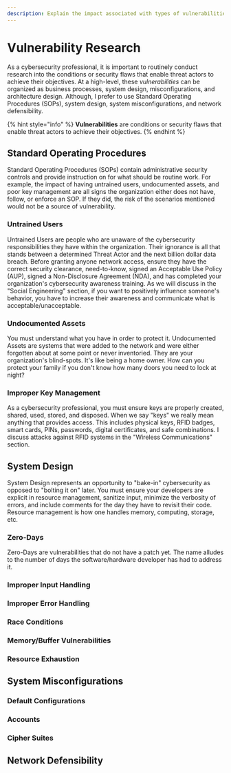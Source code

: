 ```yaml
---
description: Explain the impact associated with types of vulnerabilities.
---
```


# Vulnerability Research

As a cybersecurity professional, it is important to routinely conduct research into the conditions or security flaws that enable threat actors to achieve their objectives. At a high-level, these _vulnerabilities_ can be organized as business processes, system design, misconfigurations, and architecture design. Although, I prefer to use Standard Operating Procedures \(SOPs\), system design, system misconfigurations, and network defensibility. 

{% hint style="info" %}
**Vulnerabilities** are conditions or security flaws that enable threat actors to achieve their objectives.
{% endhint %}

## Standard Operating Procedures

Standard Operating Procedures \(SOPs\) contain administrative security controls and provide instruction on for what should be routine work. For example, the impact of having untrained users, undocumented assets, and poor key management are all signs the organization either does not have, follow, or enforce an SOP. If they did, the risk of the scenarios mentioned would not be a source of vulnerability. 

### Untrained Users

Untrained Users are people who are unaware of the cybersecurity responsibilities they have within the organization. Their ignorance is all that stands between a determined Threat Actor and the next billion dollar data breach. Before granting anyone network access, ensure they have the correct security clearance, need-to-know, signed an Acceptable Use Policy \(AUP\), signed a Non-Disclosure Agreement \(NDA\), and has completed your organization's cybersecurity awareness training. As we will discuss in the "Social Engineering" section, if you want to positively influence someone's behavior, you have to increase their awareness and communicate what is acceptable/unacceptable. 

### Undocumented Assets

You must understand what you have in order to protect it. Undocumented Assets are systems that were added to the network and were either forgotten about at some point or never inventoried. They are your organization's blind-spots. It's like being a home owner. How can you protect your family if you don't know how many doors you need to lock at night?

### Improper Key Management

As a cybersecurity professional, you must ensure keys are properly created, shared, used, stored, and disposed. When we say "keys" we really mean anything that provides access. This includes physical keys, RFID badges, smart cards, PINs, passwords, digital certificates, and safe combinations. I discuss attacks against RFID systems in the "Wireless Communications" section.

## System Design

System Design represents an opportunity to "bake-in" cybersecurity as opposed to "bolting it on" later. You must ensure your developers are explicit in resource management, sanitize input, minimize the verbosity of errors, and include comments for the day they have to revisit their code. Resource management is how one handles memory, computing, storage, etc. 

### Zero-Days

Zero-Days are vulnerabilities that do not have a patch yet. The name alludes to the number of days the software/hardware developer has had to address it.

### Improper Input Handling

### Improper Error Handling

### Race Conditions

### Memory/Buffer Vulnerabilities

### Resource Exhaustion

## System Misconfigurations

### Default Configurations

### Accounts

### Cipher Suites

## Network Defensibility

